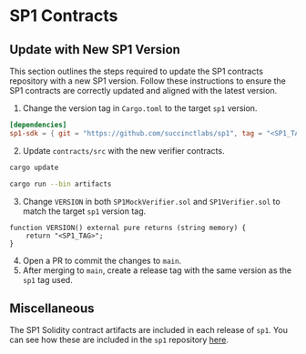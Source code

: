 # SP1 Contracts

## Update with New SP1 Version

This section outlines the steps required to update the SP1 contracts repository with a new SP1 version. Follow these instructions to ensure the SP1 contracts are correctly updated and aligned with the latest version.


1. Change the version tag in `Cargo.toml` to the target `sp1` version.

```toml
[dependencies]
sp1-sdk = { git = "https://github.com/succinctlabs/sp1", tag = "<SP1_TAG>" }
```

2. Update `contracts/src` with the new verifier contracts.

```bash
cargo update

cargo run --bin artifacts
```

3. Change `VERSION` in both `SP1MockVerifier.sol` and `SP1Verifier.sol` to match the target `sp1` version tag.

```solidity
function VERSION() external pure returns (string memory) {
    return "<SP1_TAG>";
}
```

4. Open a PR to commit the changes to `main`.
5. After merging to `main`, create a release tag with the same version as the `sp1` tag used.

## Miscellaneous
The SP1 Solidity contract artifacts are included in each release of `sp1`. You can see how these are included in the `sp1` repository [here](https://github.com/succinctlabs/sp1/blob/21455d318ae383b317c92e10709bbfc313d8f1df/recursion/gnark-ffi/src/plonk_bn254.rs#L57-L96).

